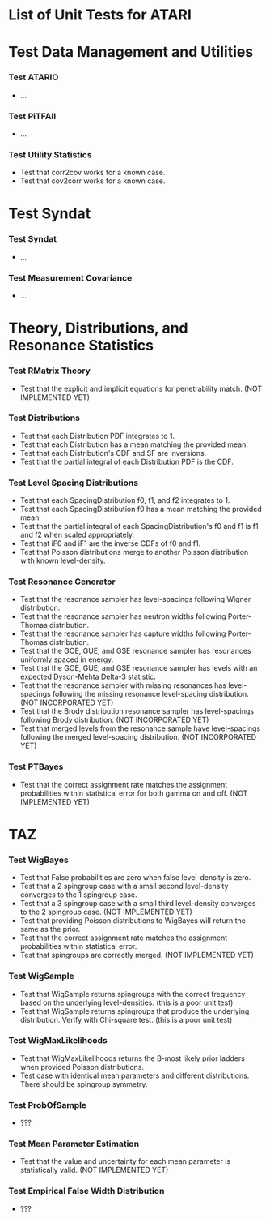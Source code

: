 # List of Unit Tests for ATARI

# Test Data Management and Utilities

### Test ATARIO
- ...

### Test PiTFAll
- ...

### Test Utility Statistics
- Test that corr2cov works for a known case.
- Test that cov2corr works for a known case.

# Test Syndat

### Test Syndat
- ...

### Test Measurement Covariance
- ...

# Theory, Distributions, and Resonance Statistics

### Test RMatrix Theory
- Test that the explicit and implicit equations for penetrability match. (NOT IMPLEMENTED YET)

### Test Distributions
- Test that each Distribution PDF integrates to 1.
- Test that each Distribution has a mean matching the provided mean.
- Test that each Distribution's CDF and SF are inversions.
- Test that the partial integral of each Distribution PDF is the CDF.

### Test Level Spacing Distributions
- Test that each SpacingDistribution f0, f1, and f2 integrates to 1.
- Test that each SpacingDistribution f0 has a mean matching the provided mean.
- Test that the partial integral of each SpacingDistribution's f0 and f1 is f1 and f2 when scaled appropriately.
- Test that iF0 and iF1 are the inverse CDFs of f0 and f1.
- Test that Poisson distributions merge to another Poisson distribution with known level-density.

### Test Resonance Generator
- Test that the resonance sampler has level-spacings following Wigner distribution.
- Test that the resonance sampler has neutron widths following Porter-Thomas distribution.
- Test that the resonance sampler has capture widths following Porter-Thomas distribution.
- Test that the GOE, GUE, and GSE resonance sampler has resonances uniformly spaced in energy.
- Test that the GOE, GUE, and GSE resonance sampler has levels with an expected Dyson-Mehta Delta-3 statistic.
- Test that the resonance sampler with missing resonances has level-spacings following the missing resonance level-spacing distribution. (NOT INCORPORATED YET)
- Test that the Brody distribution resonance sampler has level-spacings following Brody distribution. (NOT INCORPORATED YET)
- Test that merged levels from the resonance sample have level-spacings following the merged level-spacing distribution. (NOT INCORPORATED YET)

### Test PTBayes
- Test that the correct assignment rate matches the assignment probabilities within statistical error for both gamma on and off. (NOT IMPLEMENTED YET)

# TAZ

### Test WigBayes
- Test that False probabilities are zero when false level-density is zero.
- Test that a 2 spingroup case with a small second level-density converges to the 1 spingroup case.
- Test that a 3 spingroup case with a small third level-density converges to the 2 spingroup case. (NOT IMPLEMENTED YET)
- Test that providing Poisson distributions to WigBayes will return the same as the prior.
- Test that the correct assignment rate matches the assignment probabilities within statistical error.
- Test that spingroups are correctly merged. (NOT IMPLEMENTED YET)

### Test WigSample
- Test that WigSample returns spingroups with the correct frequency based on the underlying level-densities. (this is a poor unit test)
- Test that WigSample returns spingroups that produce the underlying distribution. Verify with Chi-square test. (this is a poor unit test)

### Test WigMaxLikelihoods
- Test that WigMaxLikelihoods returns the B-most likely prior ladders when provided Poisson distributions.
- Test case with identical mean parameters and different distributions. There should be spingroup symmetry.

### Test ProbOfSample
- ???

### Test Mean Parameter Estimation
- Test that the value and uncertainty for each mean parameter is statistically valid. (NOT IMPLEMENTED YET)

### Test Empirical False Width Distribution
- ???